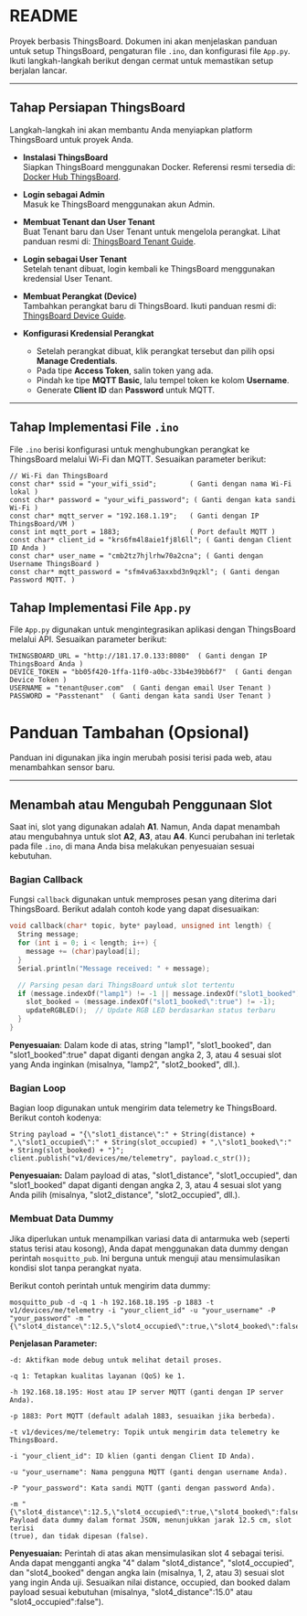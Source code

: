 # README

Proyek berbasis ThingsBoard. Dokumen ini akan menjelaskan panduan untuk setup ThingsBoard, pengaturan file `.ino`, dan konfigurasi file `App.py`. Ikuti langkah-langkah berikut dengan cermat untuk memastikan setup berjalan lancar.

---

## Tahap Persiapan ThingsBoard

Langkah-langkah ini akan membantu Anda menyiapkan platform ThingsBoard untuk proyek Anda.

- **Instalasi ThingsBoard**  
  Siapkan ThingsBoard menggunakan Docker. Referensi resmi tersedia di: [Docker Hub ThingsBoard](https://hub.docker.com/r/thingsboard/tb-postgres).

- **Login sebagai Admin**  
  Masuk ke ThingsBoard menggunakan akun Admin.

- **Membuat Tenant dan User Tenant**  
  Buat Tenant baru dan User Tenant untuk mengelola perangkat. Lihat panduan resmi di: [ThingsBoard Tenant Guide](https://thingsboard.io/docs/user-guide/ui/tenants/).

- **Login sebagai User Tenant**  
  Setelah tenant dibuat, login kembali ke ThingsBoard menggunakan kredensial User Tenant.

- **Membuat Perangkat (Device)**  
  Tambahkan perangkat baru di ThingsBoard. Ikuti panduan resmi di: [ThingsBoard Device Guide](https://thingsboard.io/docs/user-guide/ui/devices/).

- **Konfigurasi Kredensial Perangkat**  
  - Setelah perangkat dibuat, klik perangkat tersebut dan pilih opsi **Manage Credentials**.
  - Pada tipe **Access Token**, salin token yang ada.
  - Pindah ke tipe **MQTT Basic**, lalu tempel token ke kolom **Username**.
  - Generate **Client ID** dan **Password** untuk MQTT.

---

## Tahap Implementasi File `.ino`

File `.ino` berisi konfigurasi untuk menghubungkan perangkat ke ThingsBoard melalui Wi-Fi dan MQTT. Sesuaikan parameter berikut:

```
// Wi-Fi dan ThingsBoard
const char* ssid = "your_wifi_ssid";        ( Ganti dengan nama Wi-Fi lokal )
const char* password = "your_wifi_password"; ( Ganti dengan kata sandi Wi-Fi )
const char* mqtt_server = "192.168.1.19";   ( Ganti dengan IP ThingsBoard/VM )
const int mqtt_port = 1883;                 ( Port default MQTT )
const char* client_id = "krs6fm4l8aie1fj8l6ll"; ( Ganti dengan Client ID Anda )
const char* user_name = "cmb2tz7hjlrhw70a2cna"; ( Ganti dengan Username ThingsBoard )
const char* mqtt_password = "sfm4va63axxbd3n9qzkl"; ( Ganti dengan Password MQTT. )
```

## Tahap Implementasi File `App.py`
File `App.py` digunakan untuk mengintegrasikan aplikasi dengan ThingsBoard melalui API. Sesuaikan parameter berikut:
```
THINGSBOARD_URL = "http://181.17.0.133:8080"  ( Ganti dengan IP ThingsBoard Anda )
DEVICE_TOKEN = "bb05f420-1ffa-11f0-a0bc-33b4e39bb6f7"  ( Ganti dengan Device Token )
USERNAME = "tenant@user.com"  ( Ganti dengan email User Tenant )
PASSWORD = "Passtenant"  ( Ganti dengan kata sandi User Tenant )
```

# Panduan Tambahan (Opsional)

Panduan ini digunakan jika ingin merubah posisi terisi pada web, atau menambahkan sensor baru.

---

## Menambah atau Mengubah Penggunaan Slot

Saat ini, slot yang digunakan adalah **A1**. Namun, Anda dapat menambah atau mengubahnya untuk slot **A2**, **A3**, atau **A4**. Kunci perubahan ini terletak pada file `.ino`, di mana Anda bisa melakukan penyesuaian sesuai kebutuhan.

### Bagian Callback

Fungsi `callback` digunakan untuk memproses pesan yang diterima dari ThingsBoard. Berikut adalah contoh kode yang dapat disesuaikan:

```cpp
void callback(char* topic, byte* payload, unsigned int length) {
  String message;
  for (int i = 0; i < length; i++) {
    message += (char)payload[i];
  }
  Serial.println("Message received: " + message);

  // Parsing pesan dari ThingsBoard untuk slot tertentu
  if (message.indexOf("lamp1") != -1 || message.indexOf("slot1_booked") != -1) {
    slot_booked = (message.indexOf("slot1_booked\":true") != -1);
    updateRGBLED();  // Update RGB LED berdasarkan status terbaru
  }
}
```

**Penyesuaian**:
Dalam kode di atas, string "lamp1", "slot1_booked", dan "slot1_booked\":true" dapat diganti dengan angka 2, 3, atau 4 sesuai slot yang Anda inginkan (misalnya, "lamp2", "slot2_booked", dll.).

### Bagian Loop

Bagian loop digunakan untuk mengirim data telemetry ke ThingsBoard. Berikut contoh kodenya:

```
String payload = "{\"slot1_distance\":" + String(distance) + ",\"slot1_occupied\":" + String(slot_occupied) + ",\"slot1_booked\":" + String(slot_booked) + "}";
client.publish("v1/devices/me/telemetry", payload.c_str());
```

**Penyesuaian:**
Dalam payload di atas, "slot1_distance", "slot1_occupied", dan "slot1_booked" dapat diganti dengan angka 2, 3, atau 4 sesuai slot yang Anda pilih (misalnya, "slot2_distance", "slot2_occupied", dll.).

### Membuat Data Dummy

Jika diperlukan untuk menampilkan variasi data di antarmuka web (seperti status terisi atau kosong), Anda dapat menggunakan data dummy dengan perintah `mosquitto_pub`. Ini berguna untuk menguji atau mensimulasikan kondisi slot tanpa perangkat nyata.

Berikut contoh perintah untuk mengirim data dummy:

```
mosquitto_pub -d -q 1 -h 192.168.18.195 -p 1883 -t v1/devices/me/telemetry -i "your_client_id" -u "your_username" -P "your_password" -m "{\"slot4_distance\":12.5,\"slot4_occupied\":true,\"slot4_booked\":false}"
```

**Penjelasan Parameter:**
```
-d: Aktifkan mode debug untuk melihat detail proses.

-q 1: Tetapkan kualitas layanan (QoS) ke 1.

-h 192.168.18.195: Host atau IP server MQTT (ganti dengan IP server Anda).

-p 1883: Port MQTT (default adalah 1883, sesuaikan jika berbeda).

-t v1/devices/me/telemetry: Topik untuk mengirim data telemetry ke ThingsBoard.

-i "your_client_id": ID klien (ganti dengan Client ID Anda).

-u "your_username": Nama pengguna MQTT (ganti dengan username Anda).

-P "your_password": Kata sandi MQTT (ganti dengan password Anda).

-m "{\"slot4_distance\":12.5,\"slot4_occupied\":true,\"slot4_booked\":false}": Payload data dummy dalam format JSON, menunjukkan jarak 12.5 cm, slot terisi 
(true), dan tidak dipesan (false).
```

**Penyesuaian:**
Perintah di atas akan mensimulasikan slot 4 sebagai terisi. Anda dapat mengganti angka "4" dalam "slot4_distance", "slot4_occupied", dan "slot4_booked" dengan angka lain (misalnya, 1, 2, atau 3) sesuai slot yang ingin Anda uji.
Sesuaikan nilai distance, occupied, dan booked dalam payload sesuai kebutuhan (misalnya, "slot4_distance\":15.0" atau "slot4_occupied\":false").
